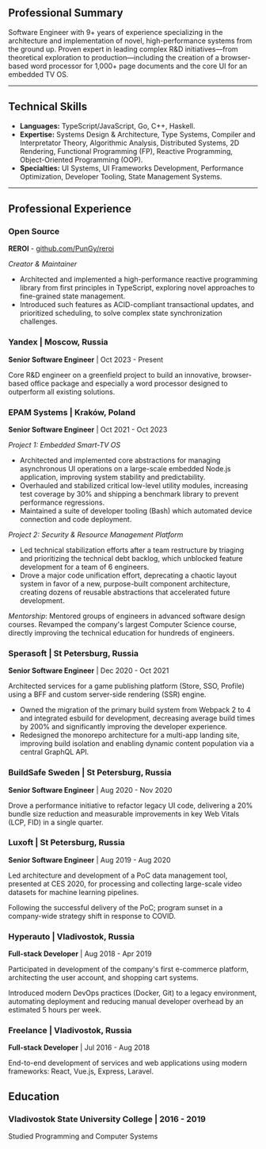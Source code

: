 ## **Professional Summary**

Software Engineer with 9+ years of experience specializing in the
architecture and implementation of novel, high-performance systems from the
ground up. Proven expert in leading complex R&D initiatives—from theoretical
exploration to production—including the creation of a browser-based word
processor for 1,000+ page documents and the core UI for an embedded TV OS.

---

## **Technical Skills**

*   **Languages:** TypeScript/JavaScript, Go,  C++, Haskell.
*   **Expertise:** Systems Design & Architecture, Type Systems,
Compiler and Interpretator Theory, Algorithmic Analysis, Distributed Systems,
2D Rendering, Functional Programming (FP), Reactive Programming,
Object-Oriented Programming (OOP).
*   **Specialties:** UI Systems, UI Frameworks Development, Performance
Optimization, Developer Tooling, State Management Systems.

---

## **Professional Experience**

### **Open Source**

**REROI** - [github.com/PunGy/reroi](https://github.com/PunGy/reroi)

*Creator & Maintainer*

* Architected and implemented a high-performance reactive programming library
from first principles in TypeScript, exploring novel approaches to fine-grained
state management.
* Introduced such features as ACID-compliant transactional updates, and
prioritized scheduling, to solve complex state synchronization challenges.

### **Yandex** | Moscow, Russia
**Senior Software Engineer** | Oct 2023 - Present

Core R&D engineer on a greenfield project to build an innovative, browser-based
office package and especially a word processor designed to outperform all
existing solutions.

### **EPAM Systems** | Kraków, Poland
**Senior Software Engineer** | Oct 2021 - Oct 2023

*Project 1: Embedded Smart-TV OS*
*   Architected and implemented core abstractions for managing asynchronous UI
operations on a large-scale embedded Node.js application, improving system
stability and predictability.
*   Overhauled and stabilized critical low-level utility modules, increasing
test coverage by 30% and shipping a benchmark library to prevent performance
regressions.
*   Maintained a suite of developer tooling (Bash) which automated device
connection and code deployment.

*Project 2: Security & Resource Management Platform*
*   Led technical stabilization efforts after a team restructure by triaging
and prioritizing the technical debt backlog, which unblocked feature
development for a team of 6 engineers.
*   Drove a major code unification effort, deprecating a chaotic layout system
in favor of a new, purpose-built component architecture, creating dozens of
reusable abstractions that accelerated future development.

*Mentorship*: Mentored groups of engineers in advanced software design courses.
Revamped the company's largest Computer Science course, directly improving the
technical education for hundreds of engineers.

### **Sperasoft** | St Petersburg, Russia
**Senior Software Engineer** | Dec 2020 - Oct 2021

Architected services for a game publishing platform (Store, SSO, Profile) using
a BFF and custom server-side rendering (SSR) engine.

*   Owned the migration of the primary build system from Webpack 2 to 4 and
integrated esbuild for development, decreasing average build times by 200% and
significantly improving the developer experience.
*   Redesigned the monorepo architecture for a multi-app landing site,
improving build isolation and enabling dynamic content population via a central
GraphQL API.

### **BuildSafe Sweden** | St Petersburg, Russia
**Senior Software Engineer** | Aug 2020 - Nov 2020

Drove a performance initiative to refactor legacy UI code, delivering a 20%
bundle size reduction and measurable improvements in key Web Vitals (LCP, FID)
in a single quarter.

### **Luxoft** | St Petersburg, Russia
**Senior Software Engineer** | Aug 2019 - Aug 2020

Led architecture and development of a PoC data management tool, presented at
CES 2020, for processing and collecting large-scale video datasets for machine
learning pipelines.

Following the successful delivery of the PoC; program sunset in a company-wide
strategy shift in response to COVID.

### **Hyperauto** | Vladivostok, Russia 
**Full-stack Developer** | Aug 2018 - Apr 2019

Participated in development of the company's first e-commerce platform,
architecting the user account, and shopping cart systems.

Introduced modern DevOps practices (Docker, Git) to a legacy environment,
automating deployment and reducing manual developer overhead by an estimated 5
hours per week.

### **Freelance** | Vladivostok, Russia 
**Full-stack Developer** | Jul 2016 - Aug 2018

End-to-end development of services and web applications using modern
frameworks: React, Vue.js, Express, Laravel.

## **Education**

### **Vladivostok State University College** | 2016 - 2019

Studied Programming and Computer Systems

